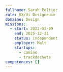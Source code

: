 ```yaml
---
fullname: Sarah Peltier
role: UX/Ui Designeuse
domaine: Design
missions:
  - start: 2022-03-09
    end: 2025-12-31
    status: independent
    employer: Malt
    startups:
      - camino
      - trackdechets
competences: []
---
```

